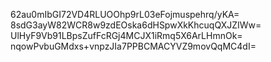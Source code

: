 62au0mIbGI72VD4RLUOOhp9rL03eFojmuspehrq/yKA=
8sdG3ayW82WCR8w9zdEOska6dHSpwXkKhcuqQXJZIWw=
UlHyF9Vb91LBpsZufFcRGj4MCJX1iRmq5X6ArLHmnOk=
nqowPvbuGMdxs+vnpzJIa7PPBCMACYVZ9movQqMC4dI=
